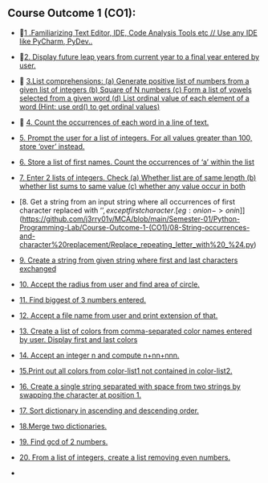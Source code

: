 ## Course Outcome 1 (CO1):
- 📄[1 .Familiarizing Text Editor, IDE, Code Analysis Tools etc // Use any IDE like PyCharm, PyDev..](https://github.com/j3rry01v/MCA/blob/main/Semester-01/Python-Programming-Lab/Course-Outcome-1-(CO1)/01-Familiarizing-Text-Editor/ide.txt)


- 📄[2. Display future leap years from current year to a final year entered by user.](https://github.com/j3rry01v/MCA/blob/main/Semester-01/Python-Programming-Lab/Course-Outcome-1-(CO1)/02-Leap-Year/Leap_year.py)


- 📃 [3.List comprehensions:
(a) Generate positive list of numbers from a given list of integers
(b) Square of N numbers
(c) Form a list of vowels selected from a given word
(d) List ordinal value of each element of a word (Hint: use ord() to get ordinal values) ](https://github.com/j3rry01v/MCA/blob/main/Semester-01/Python-Programming-Lab/Course-Outcome-1-(CO1)/03-List-Comprehensions/List_Operations.py)


- 📃 [4. Count the occurrences of each word in a line of text.](https://github.com/j3rry01v/MCA/blob/main/Semester-01/Python-Programming-Lab/Course-Outcome-1-(CO1)/04-Occurrences-of-each-word/Occurences_Of_word_in_a_Text.py)


- [5. Prompt the user for a list of integers. For all values greater than 100, store ‘over’ instead. ](https://github.com/j3rry01v/MCA/blob/main/Semester-01/Python-Programming-Lab/Course-Outcome-1-(CO1)/05-Prompt-the-user-for-a-list-of-integers/List_of_Integers.py)


- [6. Store a list of first names. Count the occurrences of ‘a’ within the list](https://github.com/j3rry01v/MCA/blob/main/Semester-01/Python-Programming-Lab/Course-Outcome-1-(CO1)/06-Store-a-list-of-first-names/List_of_firstnames_with_occurance.py)


- [7. Enter 2 lists of integers. Check (a) Whether list are of same length (b) whether list sums to same value (c) whether any value occur in both ](https://github.com/j3rry01v/MCA/blob/main/Semester-01/Python-Programming-Lab/Course-Outcome-1-(CO1)/07-Basic-list-operations/list_operations_basic.py)


- [8. Get a string from an input string where all occurrences of first character replaced with ‘$’, except first character.
[eg: onion -> oni$n]](https://github.com/j3rry01v/MCA/blob/main/Semester-01/Python-Programming-Lab/Course-Outcome-1-(CO1)/08-String-occurrences-and-character%20replacement/Replace_repeating_letter_with%20_%24.py)


- [9. Create a string from given string where first and last characters exchanged ](https://github.com/j3rry01v/MCA/blob/main/Semester-01/Python-Programming-Lab/Course-Outcome-1-(CO1)/09-String-character-exchange/Sring_character_replacement.py)
  

- [10. Accept the radius from user and find area of circle. ](https://github.com/j3rry01v/MCA/blob/main/Semester-01/Python-Programming-Lab/Course-Outcome-1-(CO1)/10-Radius-and%20area-of-circle/Area_of_Circle.py)


- [11. Find biggest of 3 numbers entered. ](https://github.com/j3rry01v/MCA/blob/main/Semester-01/Python-Programming-Lab/Course-Outcome-1-(CO1)/11-Biggest-of-three-numbers/Biggest_of_three.py)


- [12. Accept a file name from user and print extension of that.](https://github.com/j3rry01v/MCA/blob/main/Semester-01/Python-Programming-Lab/Course-Outcome-1-(CO1)/12-Accept-and-return-file-extension/File_extension.py)


- [13. Create a list of colors from comma-separated color names entered by user. Display first and last colors](https://github.com/j3rry01v/MCA/blob/main/Semester-01/Python-Programming-Lab/Course-Outcome-1-(CO1)/13-List-of-colors/List_of_colors.py)


- [14. Accept an integer n and compute n+nn+nnn.](https://github.com/j3rry01v/MCA/blob/main/Semester-01/Python-Programming-Lab/Course-Outcome-1-(CO1)/14-Integer-calculation/Accept_and_computing_with_n.py)


- [15.Print out all colors from color-list1 not contained in color-list2.](https://github.com/j3rry01v/MCA/tree/main/Semester-01/Python-Programming-Lab/Course-Outcome-1-(CO1)/15-List-Intersection)


- [16. Create a single string separated with space from two strings by swapping the character at position 1.](https://github.com/j3rry01v/MCA/blob/main/Semester-01/Python-Programming-Lab/Course-Outcome-1-(CO1)/16-String-Swapping/String_swapping.py)


- [17. Sort dictionary in ascending and descending order.](https://github.com/j3rry01v/MCA/blob/main/Semester-01/Python-Programming-Lab/Course-Outcome-1-(CO1)/17-Sort-in-Dictionary/Sort_dictonary.py)


- [18.Merge two dictionaries. ](https://github.com/j3rry01v/MCA/blob/main/Semester-01/Python-Programming-Lab/Course-Outcome-1-(CO1)/18-Merge-two-dictionaries/Merge_dictionary.py)


- [19. Find gcd of 2 numbers.](https://github.com/j3rry01v/MCA/blob/main/Semester-01/Python-Programming-Lab/Course-Outcome-1-(CO1)/19-Greatest-Common-Divisor/GCD.py)


- [20. From a list of integers, create a list removing even numbers.](https://github.com/j3rry01v/MCA/blob/main/Semester-01/Python-Programming-Lab/Course-Outcome-1-(CO1)/20-Remove-even-numbers-form-a-list-of-integers/Removing_Even_numbers_in_LIST.py)


- []()







